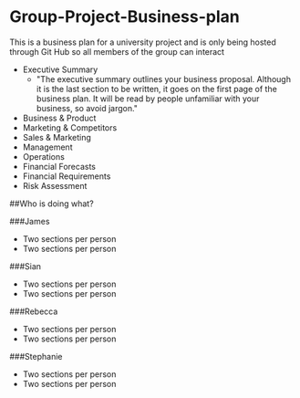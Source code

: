Group-Project-Business-plan
===========================

This is a business plan for a university project and is only being hosted through Git Hub so all members of the group can interact

-	Executive Summary
	-	"The executive summary outlines your business proposal. Although it is the last section to be written, it goes on the first page of the business plan. It will be read by people unfamiliar with your business, so avoid jargon."
-	Business & Product
-	Marketing & Competitors
-	Sales & Marketing
-	Management
-	Operations
-	Financial Forecasts
-	Financial Requirements
-	Risk Assessment

##Who is doing what?

###James
-	Two sections per person
-	Two sections per person


###Sian
-	Two sections per person
-	Two sections per person


###Rebecca
-	Two sections per person
-	Two sections per person


###Stephanie
-	Two sections per person
-	Two sections per person